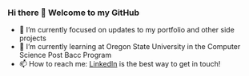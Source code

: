### Hi there 👋 Welcome to my GitHub

<!--
**byronboots/byronboots** is a ✨ _special_ ✨ repository because its `README.md` (this file) appears on your GitHub profile.

Here are some ideas to get you started:
- 🤔 I’m looking for help with ...
- 💬 Ask me about ...
- 📫 How to reach me: ...
- 😄 Pronouns: ...
- ⚡ Fun fact: ...
-->

- 🔭 I’m currently focused on updates to my portfolio and other side projects
- 🌱 I’m currently learning at Oregon State University in the Computer Science Post Bacc Program
- 📫 How to reach me: [LinkedIn](https://www.linkedin.com/in/byronboots/) is the best way to get in touch!
